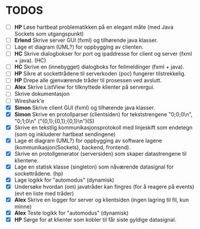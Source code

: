 # TODOS

- [ ] **HP** Løse hartbeat problematikken på en elegant måte (med Java Sockets som utgangspunkt)
- [ ] **Erlend** Skrive server GUI (fxml) og tilhørende java klasser.
- [ ] Lage et diagram (UML?) for oppbygging av clienten.
- [ ] **HC** Skrive dialogbokser for port og ipaddresse for client og server (fxml + java). (HC)
- [ ] **HC** Skrive en (innebygget) dialogboks for feilmeldinger (fxml + java).
- [ ] **HP** Sikre at sockettrådene til serverkoden (poc) fungerer tilstrekkelig.
- [ ] **HP** Drepe alle gjenværende tråder til prosessen ved avslutt.
- [ ] **Alex** Skrive ListView for tilknyttede klienter på servergui.
- [ ] Skrive dokumentasjon
- [ ] Wireshark'e
- [x] **Simon** Skrive client GUI (fxml) og tilhørende java klasser.
- [x] **Simon** Skrive en protollparser (clientsiden) for tekststrengene "0;0;0\n", "0;1;0\n" ("{0,1};{0,1};{0,1}\n")(S)
- [x] Skrive en tekstlig kommunikasjonsprotokoll med linjeskift som endetegn (som og inkluderer hartbeat sendingene)
- [x] Lage et diagram (UML?) for oppbygging av software lagene (kommunikasjon(Sockets), backend, frontend).
- [x] Skrive en protollgenerator (serversiden) som skaper datastrengene til klientene.
- [x] Lage en statisk klasse (singleton) som nåværende datasignal for sockettrådene. (hp)
- [x] Lage logikk for "automodus" (dynamisk)
- [x] Undersøke hvordan (om) javatråder kan fingres (for å reagere på events) (evt en liste med tråder)
- [x] **Alex** Skrive en logger for server og klientsiden (ingen lagring til fil, kun minne)
- [x] **Alex** Teste logikk for "automodus" (dynamisk)
- [x] **HP** Sørge for at klienter som kobler til får siste gyldige datasignal.
